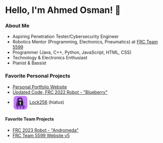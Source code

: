 # Hello, I'm Ahmed Osman! 👋

### About Me
- Aspiring Penetration Tester/Cybersecurity Engineer
- Robotics Mentor (Programming, Electronics, Pneumatics) at [FRC Team 5599](https://www.github.com/Team5599/)
- Programmer (Java, C++, Python, JavaScript, HTML, CSS)
- Technology & Electronics Enthusiast
- Pianist & Bassist

### Favorite Personal Projects
- [Personal Portfolio Website](https://github.com/OmnipotentBlade/portfolio)
- [Updated Code, FRC 2022 Robot - "Blueberry"](https://github.com/Team5599/Blueberry-Rewrite)
- <img align="center" src="https://github.com/OmnipotentBlade/omnipotentblade/blob/main/256_icon_rounded.png" width="50" height="50"> [Lock256](https://github.com/OmnipotentBlade/Lock256) (hiatus)

#### Favorite Team Projects
- [FRC 2023 Robot - "Andromeda"](https://github.com/Team5599/Robot2023)
- [FRC Team 5599 Website v5](https://github.com/Team5599/BNCHS-Robotics-Website-v5)

<!--
[![OmnipotentBlades's GitHub stats](https://github-readme-stats.vercel.app/api?username=OmnipotentBlade&show_icons=true&theme=midnight-purple)](https://github.com/anuraghazra/github-readme-stats)
